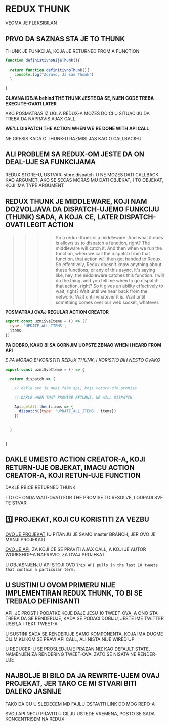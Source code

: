 # REDUX THUNK

VEOMA JE FLEKSIBILAN

## PRVO DA SAZNAS STA JE TO THUNK

THUNK JE FUNKCIJA, KOJA JE RETURNED FROM A FUNCTION

```javascript
function definistivnoNijeThunk(){
  
  return function definitivnoThunk(){
    console.log("Zdravo, Ja sam Thunk")
  }

}
```

**GLAVNA IDEJA behind THE THUNK JESTE DA SE, NJEN CODE TREBA EXECUTE-OVATI LATER**

AKO POSMATRAS IZ UGLA REDUX-A MOZES DO CI U SITUACIJU DA TREBA DA NAPRAVIS AJAX CALL

**WE'LL DISPATCH THE ACTION WHEN WE'RE DONE WITH API CALL**

NE GRESIS KADA O THUNK-U RAZMISLJAS KAO O CALLBACK-U

## ALI PROBLEM SA REDUX-OM JESTE DA ON DEAL-UJE SA FUNKCIJAMA

REDUX STORE-U, USTVARI store.dispatch-U NE MOZES DATI CALLBACK KAO ARGUMET, AKO SE SECAS MORAS MU DATI OBJEKAT, I TO OBJEKAT, KOJI IMA TYPE ARGUMENT

## REDUX THUNK JE MIDDLEWARE, KOJI NAM DOZVOLJAVA DA DISPATCH-UJEMO FUNKCIJU (THUNK) SADA, A KOJA CE, LATER DISPATCH-OVATI LEGIT ACTION

>>>> So a redux-thunk is a middleware. And what it does is allows us to dispatch a function, right? The middleware will catch it. And then when we run the function, when we call the dispatch from that function, that action will then get handed to Redux. So effectively, Redux doesn't know anything about these functions, or any of this async, it's saying like, hey, the middleware catches this function. I will do the thing, and you tell me when to go dispatch that action, right? So it gives an ability effectively to wait, right? Wait until we hear back from the network. Wait until whatever it is. Wait until something comes over our web socket, whatever.

**POSMATRAJ OVAJ REGULAR ACTION CREATOR**

```javascript
export const uzmiSveIteme = () => ({
  type: 'UPDATE_ALL_ITEMS',
  items
})
```

**PA DOBRO, KAKO BI SA GORNJIM UOPSTE ZBNAO WHEN I HEARD FROM API**

*E PA MORAO BI KORISTITI REDUX THUNK, I KORISTIO BIH NESTO OVAKO*

```javascript
export const uzmiSveIteme = () => {
  
  return dispatch => {

    // dakle ovo je neki fake api, koji return-uje promise

    // DAKLE WHEN THAT PROMISE RETURNS, WE WILL DISPATCH

    Api.getAll.then(items => {
      dispatch({type: 'UPDATE_ALL_ITEMS', items})
    })
    

  }

  
}
```

## DAKLE UMESTO ACTION CREATOR-A, KOJI RETURN-UJE OBJEKAT, IMACU ACTION CREATOR-A, KOJI RETUN-UJE FUNCTION

DAKLE RBICE RETURNED THUNK

I TO CE ONDA WAIT-OVATI FOR THE PROMISE TO RESOLVE, I ODRADI SVE TE STVARI

## :one: PROJEKAT, KOJI CU KORISTITI ZA VEZBU

[OVO JE PROJEKAT](https://github.com/stevekinney/tweet-stream-react) (U PITANJU JE SAMO master BRANCH, JER OVO JE MANJI PROJEKAT)

[OVO JE API](http://tweet-stream.glitch.me/), ZA KOJI CE SE PRAVITI AJAX CALL, A KOJI JE AUTOR WORKSHOP-A NAPRAVIO, ZA OVAJ PROJEKAT

U OBJASNJENJU API STOJI OVO `This API pulls in the last 10 tweets that contain a particular term.`

## U SUSTINI U OVOM PRIMERU NIJE IMPLEMENTIRAN REDUX THUNK, TO BI SE TREBALO DEFINISANTI

API, JE PROST I PODATKE KOJE DAJE JESU 10 TWEET-OVA, A ONO STA TREBA DA SE RENDERUJE, KADA SE PODACI DOBIJU, JESTE IME TWITTER USER,A I TEXT TWEET-A

U SUSTINI SADA SE RENDERUJE SAMO KOMPONENTA, KOJA IMA DUGME CIJIM KLIKOM SE PRAVI API CALL, ALI NISTA NIJE WIRED UP

U REDUCER-U SE PROSLEDJUJE PRAZAN NIZ KAO DEFAULT STATE, NAMENJEN ZA RENDERING TWEET-OVA, ZATO SE NISATA NE RENDER-UJE

## NAJBOLJE BI BILO DA JA REWRITE-UJEM OVAJ PROJEKAT, JER TAKO CE MI STVARI BITI DALEKO JASNIJE

TAKO DA CU U SLEDECEM MD FAJLU OSTAVITI LINK DO MOG REPO-A

SVOJ API NECU PRAVITI U CILJU USTEDE VREMENA, POSTO SE SADA KONCENTRISEM NA REDUX
